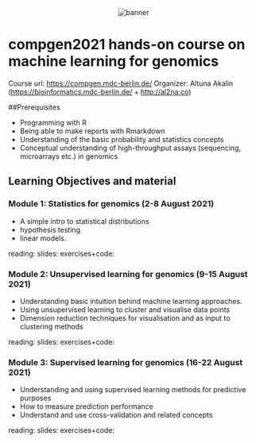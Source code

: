 <a name="logo"/>
<div align="center">
<img src="https://bioinformatics.mdc-berlin.de/compgen/2021/img/banner.png" alt="banner"  ></img>
</a>
</div>

# compgen2021 hands-on course on machine learning for genomics

Course url: https://compgen.mdc-berlin.de/ 
Organizer: Altuna Akalin (https://bioinformatics.mdc-berlin.de/ + http://al2na.co)

##Prerequisites 
- Programming with R
- Being able to make reports with Rmarkdown
- Understanding of the basic probability and statistics concepts 
- Conceptual understanding of high-throughput assays (sequencing, microarrays etc.) in genomics 

## Learning Objectives and material 

### Module 1: Statistics for genomics (2-8 August 2021)
- A simple intro to statistical distributions
- hypothesis testing
- linear models.

reading:
slides:
exercises+code: 

### Module 2: Unsupervised learning for genomics (9-15 August 2021)
- Understanding basic intuition behind machine learning approaches. 
- Using unsupervised learning to cluster and visualise data points
- Dimension reduction techniques for visualisation and as input to clustering methods

reading:
slides:
exercises+code: 


### Module 3: Supervised learning for genomics (16-22 August 2021)
- Understanding and using supervised learning methods for predictive purposes
- How to measure prediction performance
- Understand and use cross-validation and related concepts

reading:
slides:
exercises+code: 
